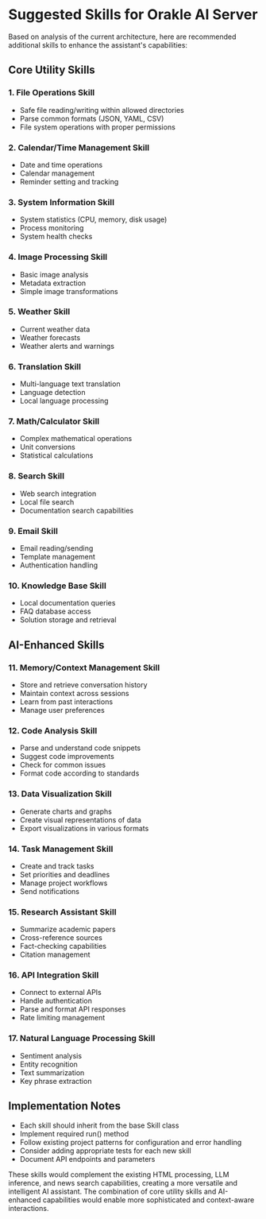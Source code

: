 ﻿# Suggested Skills for Orakle AI Server

Based on analysis of the current architecture, here are recommended additional skills to enhance the assistant's capabilities:

## Core Utility Skills

### 1. File Operations Skill
- Safe file reading/writing within allowed directories
- Parse common formats (JSON, YAML, CSV)
- File system operations with proper permissions

### 2. Calendar/Time Management Skill
- Date and time operations
- Calendar management
- Reminder setting and tracking

### 3. System Information Skill
- System statistics (CPU, memory, disk usage)
- Process monitoring
- System health checks

### 4. Image Processing Skill
- Basic image analysis
- Metadata extraction
- Simple image transformations

### 5. Weather Skill
- Current weather data
- Weather forecasts
- Weather alerts and warnings

### 6. Translation Skill
- Multi-language text translation
- Language detection
- Local language processing

### 7. Math/Calculator Skill
- Complex mathematical operations
- Unit conversions
- Statistical calculations

### 8. Search Skill
- Web search integration
- Local file search
- Documentation search capabilities

### 9. Email Skill
- Email reading/sending
- Template management
- Authentication handling

### 10. Knowledge Base Skill
- Local documentation queries
- FAQ database access
- Solution storage and retrieval

## AI-Enhanced Skills

### 11. Memory/Context Management Skill
- Store and retrieve conversation history
- Maintain context across sessions
- Learn from past interactions
- Manage user preferences

### 12. Code Analysis Skill
- Parse and understand code snippets
- Suggest code improvements
- Check for common issues
- Format code according to standards

### 13. Data Visualization Skill
- Generate charts and graphs
- Create visual representations of data
- Export visualizations in various formats

### 14. Task Management Skill
- Create and track tasks
- Set priorities and deadlines
- Manage project workflows
- Send notifications

### 15. Research Assistant Skill
- Summarize academic papers
- Cross-reference sources
- Fact-checking capabilities
- Citation management

### 16. API Integration Skill
- Connect to external APIs
- Handle authentication
- Parse and format API responses
- Rate limiting management

### 17. Natural Language Processing Skill
- Sentiment analysis
- Entity recognition
- Text summarization
- Key phrase extraction

## Implementation Notes
- Each skill should inherit from the base Skill class
- Implement required run() method
- Follow existing project patterns for configuration and error handling
- Consider adding appropriate tests for each new skill
- Document API endpoints and parameters

These skills would complement the existing HTML processing, LLM inference, and news search capabilities, creating a more versatile and intelligent AI assistant. The combination of core utility skills and AI-enhanced capabilities would enable more sophisticated and context-aware interactions.
